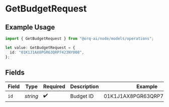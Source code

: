 # GetBudgetRequest

## Example Usage

```typescript
import { GetBudgetRequest } from "@orq-ai/node/models/operations";

let value: GetBudgetRequest = {
  id: "01K1J1AX8PGR63QRP7423NY008",
};
```

## Fields

| Field                      | Type                       | Required                   | Description                | Example                    |
| -------------------------- | -------------------------- | -------------------------- | -------------------------- | -------------------------- |
| `id`                       | *string*                   | :heavy_check_mark:         | Budget ID                  | 01K1J1AX8PGR63QRP7423NY008 |